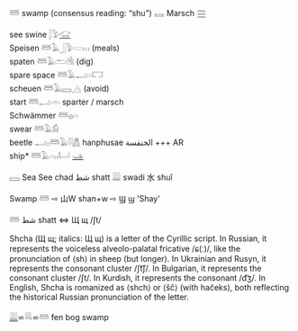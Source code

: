 𓆷 swamp  (consensus reading: “shu”)  𓈘 Marsch 𓈗  

see swine 𓆄𓅱[𓃟](𓃟)  
Speisen 𓆷𓄿𓃀𓅱𓏳𓏥 (meals)  
spaten 𓆷𓄿𓂧𓁃 (dig)  
spare space 𓆷𓄿𓂝𓏏𓉐  
scheuen 𓆷𓄿𓈙𓂻 (avoid)  
start 𓆷𓂝𓏛 sparter / marsch  
Schwämmer 𓆷𓐍𓏏  
swear 𓆷𓄿𓀁  
beetle  𓂝𓊪𓆷𓄿𓇋𓇋[𓆣](𓆣) hanphusae   الخنفسة +++ AR  
ship* 𓆷𓄿𓏏𓏮𓂡  [𓊛](𓊛)  

𓈙 Sea See chad شط shatt 𓇏 swadi 水 shuǐ  

Swamp 𓆷 ⇨ 山W shan+w ⇨ Ϣ ϣ 'Shay'  

𓆷 شط shatt ⇔ Щ щ /ʃt/  

Shcha (Щ щ; italics: Щ щ) is a letter of the Cyrillic script. In Russian, it represents the voiceless alveolo-palatal fricative /ɕ(ː)/, like the pronunciation of ⟨sh⟩ in sheep (but longer). In Ukrainian and Rusyn, it represents the consonant cluster /ʃt͡ʃ/. In Bulgarian, it represents the consonant cluster /ʃt/. In Kurdish, it represents the consonant /d͡ʒ/. In English, Shcha is romanized as ⟨shch⟩ or ⟨šč⟩ (with hačeks), both reflecting the historical Russian pronunciation of the letter.  

[𓇏](𓇏)⋍𓇐⋍𓆷 fen bog swamp  